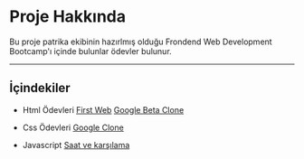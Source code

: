 # Proje Hakkında

Bu proje patrika ekibinin hazırlmış olduğu Frondend Web Development Bootcamp'ı içinde bulunlar ödevler bulunur.

---
## İçindekiler
- Html Ödevleri
    [First Web](https://github.com/suleymancetinturk/PatrikaKodluyoruz/tree/master/HtmlWork/First_Web)
    [Google Beta Clone](https://github.com/suleymancetinturk/PatrikaKodluyoruz/tree/master/HtmlWork/Google_Beta_Clone)

- Css Ödevleri
    [Google Clone](https://github.com/suleymancetinturk/PatrikaKodluyoruz/tree/master/CssWork/GoogleClone)
- Javascript
    [Saat ve karşılama](https://github.com/suleymancetinturk/PatrikaKodluyoruz/tree/master/JavascriptWork/Javascript_Saat_ve_Karsilama)